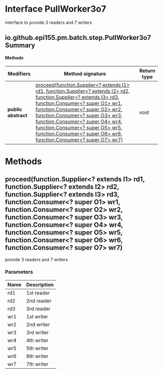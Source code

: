 Interface PullWorker3o7
=======================
interface to provide 3 readers and 7 writers

io.github.epi155.pm.batch.step.PullWorker3o7 Summary
-------
#### Methods
| Modifiers           | Method signature                                                                                                                                                                                                                                                                                                                                                                                                                                                                                                                                                                                                                                                                                                   | Return type |
| ------------------- | ------------------------------------------------------------------------------------------------------------------------------------------------------------------------------------------------------------------------------------------------------------------------------------------------------------------------------------------------------------------------------------------------------------------------------------------------------------------------------------------------------------------------------------------------------------------------------------------------------------------------------------------------------------------------------------------------------------------ | ----------- |
| **public abstract** | [proceed(function.Supplier<? extends I1> rd1, function.Supplier<? extends I2> rd2, function.Supplier<? extends I3> rd3, function.Consumer<? super O1> wr1, function.Consumer<? super O2> wr2, function.Consumer<? super O3> wr3, function.Consumer<? super O4> wr4, function.Consumer<? super O5> wr5, function.Consumer<? super O6> wr6, function.Consumer<? super O7> wr7)](#proceedfunctionsupplier?-extends-i1-rd1-functionsupplier?-extends-i2-rd2-functionsupplier?-extends-i3-rd3-functionconsumer?-super-o1-wr1-functionconsumer?-super-o2-wr2-functionconsumer?-super-o3-wr3-functionconsumer?-super-o4-wr4-functionconsumer?-super-o5-wr5-functionconsumer?-super-o6-wr6-functionconsumer?-super-o7-wr7) | void        |

Methods
=======
proceed(function.Supplier<? extends I1> rd1, function.Supplier<? extends I2> rd2, function.Supplier<? extends I3> rd3, function.Consumer<? super O1> wr1, function.Consumer<? super O2> wr2, function.Consumer<? super O3> wr3, function.Consumer<? super O4> wr4, function.Consumer<? super O5> wr5, function.Consumer<? super O6> wr6, function.Consumer<? super O7> wr7)
---------------------------------------------------------------------------------------------------------------------------------------------------------------------------------------------------------------------------------------------------------------------------------------------------------------------------------------------------------------------------
provide 3 readers and 7 writers

### Parameters

| Name | Description |
| ---- | ----------- |
| rd1  | 1st reader  |
| rd2  | 2nd reader  |
| rd3  | 3rd reader  |
| wr1  | 1st writer  |
| wr2  | 2nd writer  |
| wr3  | 3rd writer  |
| wr4  | 4th writer  |
| wr5  | 5th writer  |
| wr6  | 6th writer  |
| wr7  | 7th writer  |


